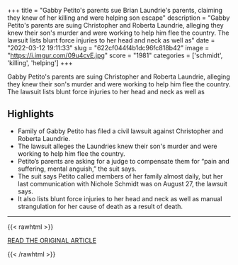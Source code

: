 +++
title = "Gabby Petito's parents sue Brian Laundrie's parents, claiming they knew of her killing and were helping son escape"
description = "Gabby Petito's parents are suing Christopher and Roberta Laundrie, alleging they knew their son's murder and were working to help him flee the country. The lawsuit lists blunt force injuries to her head and neck as well as"
date = "2022-03-12 19:11:33"
slug = "622cf044f4b1dc96fc818b42"
image = "https://i.imgur.com/09u4cvE.jpg"
score = "1981"
categories = ['schmidt', 'killing', 'helping']
+++

Gabby Petito's parents are suing Christopher and Roberta Laundrie, alleging they knew their son's murder and were working to help him flee the country. The lawsuit lists blunt force injuries to her head and neck as well as

## Highlights

- Family of Gabby Petito has filed a civil lawsuit against Christopher and Roberta Laundrie.
- The lawsuit alleges the Laundries knew their son's murder and were working to help him flee the country.
- Petito’s parents are asking for a judge to compensate them for “pain and suffering, mental anguish,” the suit says.
- The suit says Petito called members of her family almost daily, but her last communication with Nichole Schmidt was on August 27, the lawsuit says.
- It also lists blunt force injuries to her head and neck as well as manual strangulation for her cause of death as a result of death.

---

{{< rawhtml >}}
  <p class="article-category">
    <a target="_blank" href="https://www.cnn.com/2022/03/11/us/brian-laundrie-gabby-petito-parents-lawsuit/index.html">READ THE ORIGINAL ARTICLE</a>
  </p>
{{< /rawhtml >}}
